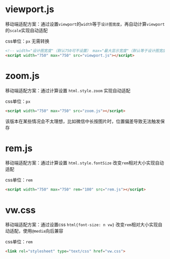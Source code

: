 # viewport.js

移动端适配方案：通过设置`viewport`的`width`等于`设计图宽度`，再自动计算`viewport`的`scale`实现自动适配

css单位：`px` 无需转换

```html
<!-- width="设计图宽度"（默认750可不设置） max="最大显示宽度"（默认等于设计图宽度） -->
<script width="750" max="750" src="viewport.js"></script>
```

# zoom.js

移动端适配方案：通过计算设置 `html.style.zoom` 实现自动适配

css单位：`px`

```html
<script width="750" max="750" src="zoom.js"></script>
```

该版本在某些情况会不太理想，比如微信中长按图片时，位置偏差导致无法触发保存

# rem.js

移动端适配方案：通过计算设置 `html.style.fontSize` 改变`rem`相对大小实现自动适配

css单位：`rem`

```html
<script width="750" max="750" rem="100" src="rem.js"></script>
```

# vw.css

移动端适配方案：通过设置css `html{font-size: n vw}` 改变`rem`相对大小实现自动适配，使用`@media`向后兼容

css单位：`rem`

```html
<link rel="stylesheet" type="text/css" href="vw.css">
```